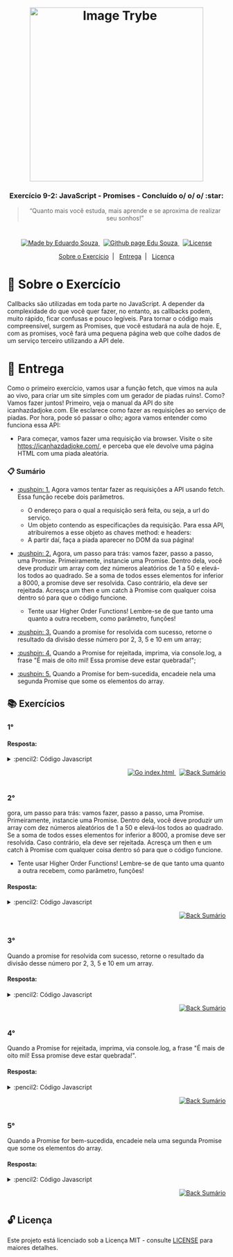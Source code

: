 <h1 align="center">
    <img alt="Image Trybe" src="https://i.ibb.co/d4W2x4g/trybe.png" width="400px" />
</h1>

<h3 align="center">
  Exercício 9-2: JavaScript - Promises - Concluído o/ o/ o/ :star:
</h3>

<blockquote align="center">“Quanto mais você estuda, mais aprende e se aproxima de realizar seu sonhos!”</blockquote>

<h1></h1>

<p align="center">

  <a href="https://www.linkedin.com/in/eduardosouzaprogrammer/">
    <img alt="Made by Eduardo Souza" src="https://img.shields.io/badge/made%20by-Edu%20Souza-%23F8952D">
  </a>&nbsp;

 <a href="https://edusouza-programmer.github.io/">
<img alt="Github page Edu Souza " src="https://img.shields.io/badge/Github%20page-Edu_Souza-orange">
</a>&nbsp;

  <a href="LICENSE" >
    <img alt="License" src="https://img.shields.io/badge/license-MIT-%23F8952D">
  </a>

</p>

<p align="center">
  <a href="#rocket-Sobre-o-Exercício">Sobre o Exercício</a>&nbsp;&nbsp;|&nbsp;&nbsp;
  <a href="#postbox-Entrega">Entrega</a>&nbsp;&nbsp;|&nbsp;&nbsp;
  <a href="#unlock-Licença">Licença</a>
</p>

# :rocket: Sobre o Exercício

Callbacks são utilizadas em toda parte no JavaScript. A depender da complexidade do que você quer fazer, no entanto, as callbacks podem, muito rápido, ficar confusas e pouco legíveis. Para tornar o código mais compreensível, surgem as Promises, que você estudará na aula de hoje. E, com as promises, você fará uma pequena página web que colhe dados de um serviço terceiro utilizando a API dele.

# :postbox: Entrega

Como o primeiro exercício, vamos usar a função fetch, que vimos na aula ao vivo, para criar um site simples com um gerador de piadas ruins!. Como? Vamos fazer juntos!
Primeiro, veja o manual da API do site icanhazdadjoke.com. Ele esclarece como fazer as requisições ao serviço de piadas. Por hora, pode só passar o olho; agora vamos entender como funciona essa API:

- Para começar, vamos fazer uma requisição via browser. Visite o site https://icanhazdadjoke.com/, e perceba que ele devolve uma página HTML com uma piada aleatória.

### :clipboard: Sumário

- <p><a href="#1"> :pushpin: 1.</a> Agora vamos tentar fazer as requisições a API usando fetch. Essa função recebe dois parâmetros.
  
  -  O endereço para o qual a requisição será feita, ou seja, a url do serviço.
  -   Um objeto contendo as especificações da requisição. Para essa API, atribuiremos a esse objeto as chaves method: e headers:
  -   A partir daí, faça a piada aparecer no DOM da sua página!</p>

- <p><a href="#2"> :pushpin: 2.</a> Agora, um passo para trás: vamos fazer, passo a passo, uma Promise. Primeiramente, instancie uma Promise. Dentro dela, você deve produzir um array com dez números aleatórios de 1 a 50 e elevá-los todos ao quadrado. Se a soma de todos esses elementos for inferior a 8000, a promise deve ser resolvida. Caso contrário, ela deve ser rejeitada. Acresça um then e um catch à Promise com qualquer coisa dentro só para que o código funcione.
  
  -  Tente usar Higher Order Functions! Lembre-se de que tanto uma quanto a outra recebem, como parâmetro, funções!</p>

- <p><a href="#3"> :pushpin: 3.</a> Quando a promise for resolvida com sucesso, retorne o resultado da divisão desse número por 2, 3, 5 e 10 em um array;</p>

- <p><a href="#4"> :pushpin: 4.</a> Quando a Promise for rejeitada, imprima, via console.log, a frase "É mais de oito mil! Essa promise deve estar quebrada!";</p>

- <p><a href="#5"> :pushpin: 5.</a> Quando a Promise for bem-sucedida, encadeie nela uma segunda Promise que some os elementos do array.</p>


## :books: Exercícios

### 1°

#### Resposta:

<details>
 <summary> :pencil2: Código Javascript</summary>

```js
const API_URL = 'https://icanhazdadjoke.com/';
const myObject = {
  method: 'GET',
  headers: { Accept: 'application/json' },
};

const fetchJoke = (url, config) => {
  return fetch(url, config)
    .then((resp) => resp.json())
    .then((data) => data.joke);
};

const jokeContainer = document.querySelector('#jokeContainer');

window.onload = async () => {
  jokeContainer.innerHTML = await fetchJoke(API_URL, myObject);
};
```

</details>

<p align="right">
   <a href="https://edusouza-programmer.github.io/Trybe_Exercicio_9-2_Edu_Souza/index.html">
    <img alt="Go index.html" src="https://img.shields.io/badge/Go-index.html-orange">
    </a>&nbsp;
    <a href="#clipboard-Sumário">
    <img alt="Back Sumário" src="https://img.shields.io/badge/Back-Sum%C3%A1rio-orange">
  </a>
</p>

#

### 2°

gora, um passo para trás: vamos fazer, passo a passo, uma Promise. Primeiramente, instancie uma Promise. Dentro dela, você deve produzir um array com dez números aleatórios de 1 a 50 e elevá-los todos ao quadrado. Se a soma de todos esses elementos for inferior a 8000, a promise deve ser resolvida. Caso contrário, ela deve ser rejeitada. Acresça um then e um catch à Promise com qualquer coisa dentro só para que o código funcione.
  
  -  Tente usar Higher Order Functions! Lembre-se de que tanto uma quanto a outra recebem, como parâmetro, funções!

#### Resposta:

<details>
 <summary> :pencil2: Código Javascript</summary>

```js
// Minha primeira solução para números aleatórios

/* const randomNumberGeneratorForArray = (amount, rangerNumber) => {
  const outputArray = [];
  for (let index = 1; index <= amount; index++) {
    let randomNumber = Math.pow(
      Math.floor(Math.random() * rangerNumber + 1),
      2
    );
    outputArray.push(randomNumber);
  }
  return outputArray;
}; */

// const numbersRandom = randomNumberGeneratorForArray(10, 50);
// const sumTotalNumbers = numbersRandom.reduce((acc, number) => acc + number, 0);

const numbersRandomArray = Array.from({ length: 10 }, () =>
  Math.pow(Math.floor(Math.random() * 50 + 1), 2)
);
const sumTotalNumbers = numbersRandomArray.reduce(
  (acc, number) => acc + number,
  0
);

const promiseTest = (number) => {
  return new Promise((res, error) => (number < 8000 ? res() : error()))
    .then(() => console.log('O numero foi MENOR que 8000-->RESOLVIDA'))
    .catch(() => console.log('O numero foi MAIOR que 8000-->REJEITADA'));
};
promiseTest(sumTotalNumbers);
console.log(sumTotalNumbers);
```

</details>

<p align="right">
    <a href="#clipboard-Sumário">
    <img alt="Back Sumário" src="https://img.shields.io/badge/Back-Sum%C3%A1rio-orange">
  </a>
</p>

#

### 3°

Quando a promise for resolvida com sucesso, retorne o resultado da divisão desse número por 2, 3, 5 e 10 em um array.

#### Resposta:

<details>
 <summary> :pencil2: Código Javascript</summary>

```js
const numbersRandomArray = Array.from({ length: 10 }, () =>
  Math.pow(Math.floor(Math.random() * 50 + 1), 2)
);
const sumTotalNumbers = numbersRandomArray.reduce(
  (acc, number) => acc + number,
  0
);

const numberDividedBy = (arrNumbersDividers, number) => {
  return arrNumbersDividers.map((num) => Math.round(number / num));
};

const promiseTest = (number) => {
  return new Promise((res, error) => (number < 8000 ? res(number) : error()))
    .then((number) => console.log(numberDividedBy([2, 3, 5, 10], number)))
    .catch(() => console.log('O numero foi MAIOR que 8000-->REJEITADA'));
};
promiseTest(sumTotalNumbers);
console.log(sumTotalNumbers);
```

</details>

<p align="right">
    <a href="#clipboard-Sumário">
    <img alt="Back Sumário" src="https://img.shields.io/badge/Back-Sum%C3%A1rio-orange">
  </a>
</p>

#

### 4°

Quando a Promise for rejeitada, imprima, via console.log, a frase "É mais de oito mil! Essa promise deve estar quebrada!".

#### Resposta:

<details>
 <summary> :pencil2: Código Javascript</summary>

```js
const numbersRandomArray = Array.from({ length: 10 }, () =>
  Math.pow(Math.floor(Math.random() * 50 + 1), 2)
);
const sumTotalNumbers = numbersRandomArray.reduce(
  (acc, number) => acc + number,
  0
);

const numberDividedBy = (arrNumbersDividers, number) => {
  return arrNumbersDividers.map((num) => Math.round(number / num));
};

const promiseTest = (number) => {
  return new Promise((res, error) => (number < 8000 ? res(number) : error()))
    .then((number) => console.log(numberDividedBy([2, 3, 5, 10], number)))
    .catch(() =>
      console.log('É mais de oito mil! Essa promise deve estar quebrada!')
    );
};
promiseTest(sumTotalNumbers);
console.log(sumTotalNumbers);
```

</details>

<p align="right">
    <a href="#clipboard-Sumário">
    <img alt="Back Sumário" src="https://img.shields.io/badge/Back-Sum%C3%A1rio-orange">
  </a>
</p>

#

#

### 5°

Quando a Promise for bem-sucedida, encadeie nela uma segunda Promise que some os elementos do array.

#### Resposta:

<details>
 <summary> :pencil2: Código Javascript</summary>

```js
const numbersRandomArray = Array.from({ length: 10 }, () =>
  Math.pow(Math.floor(Math.random() * 50 + 1), 2)
);
const sumTotalNumbers = numbersRandomArray.reduce(
  (acc, number) => acc + number,
  0
);

const numberDividedBy = (arrNumbersDividers, number) => {
  return arrNumbersDividers.map((num) => Math.round(number / num));
};

const promiseTest = (number) => {
  return new Promise((res, error) => (number < 8000 ? res(number) : error()))
    .then((number) => numberDividedBy([2, 3, 5, 10], number))
    .then((arr) => {
      console.log(`minha array gerada é: [${arr}] e a somar é:`);
      console.log(arr.reduce((acc, num) => acc + num, 0));
    })
    .catch(() =>
      console.log('É mais de oito mil! Essa promise deve estar quebrada!')
    );
};
promiseTest(sumTotalNumbers);
console.log(sumTotalNumbers);
```

</details>

<p align="right">
    <a href="#clipboard-Sumário">
    <img alt="Back Sumário" src="https://img.shields.io/badge/Back-Sum%C3%A1rio-orange">
  </a>
</p>

#

## :unlock: Licença

Este projeto está licenciado sob a Licença MIT - consulte [LICENSE](https://opensource.org/licenses/MIT) para maiores detalhes.


